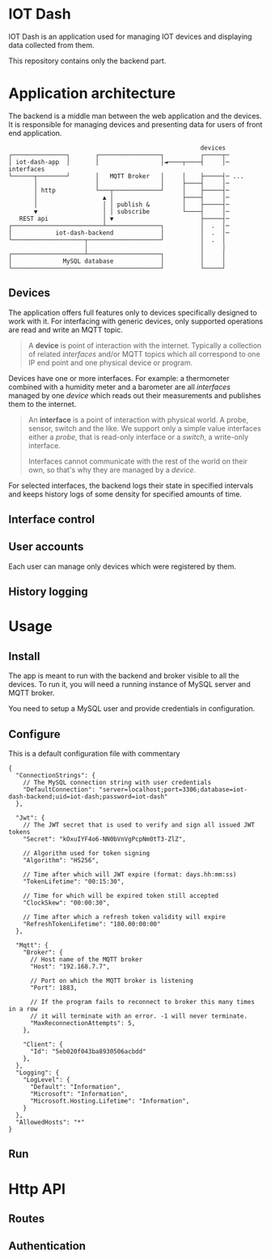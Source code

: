 
# IOT Dash
IOT Dash is an application used for managing IOT devices and displaying data collected from them.

This repository contains only the backend part.

# Application architecture
The backend is a middle man between the web application and the devices.
It is responsible for managing devices and presenting data for users of front end application.

```
                                                     devices
┌───────────────┐       ┌─────────────────┐          ┌─────┬─
│ iot-dash-app  │       │                 │◄────┬────┤     │─ interfaces
└──────┬────────┘       │   MQTT Broker   │     │    ├─────┤─ ...
       │                │                 │     ├────┤     │─
       │ http           └───┬─────────────┘     │    ├─────┤─
       │                  ▲ │                   ├────┤     │─
       │                  │ │ publish &         │    ├─────┤─
       ▼                  │ │ subscribe         └────┤     │─
   REST api               │ ▼                        ├─────┤─
┌─────────────────────────┴───────────────┐          │  .  │─
│            iot-dash-backend             │          │  .  │─
└────────────────────┬────────────────────┘          │  .  │
                     │                               │     │
┌────────────────────┴────────────────────┐          │     │
│              MySQL database             │          │     │
└─────────────────────────────────────────┘          └─────┘
```

## Devices
The application offers full features only to devices specifically designed to work with it. For interfacing with generic devices, only supported operations are read and write an MQTT topic.

> A **device** is point of interaction with the internet. Typically a collection of related *interfaces* and/or MQTT topics which all correspond to one IP end point and one physical device or program.

Devices have one or more interfaces. For example: a thermometer combined with a humidity meter and a barometer are all *interfaces* managed by one *device* which reads out their measurements and publishes them to the internet.

> An **interface** is a point of interaction with physical world. A probe, sensor, switch and the like. We support only a simple value interfaces either a *probe*, that is read-only interface or a *switch*, a write-only interface.
>
> Interfaces cannot communicate with the rest of the world on their own, so that's why they are managed by a *device*.

For selected interfaces, the backend logs their state in specified intervals and keeps history logs of some density for specified amounts of time. 

## Interface control

## User accounts
Each user can manage only devices which were registered by them.

## History logging


# Usage

## Install

The app is meant to run with the backend and broker visible to all the devices.
To run it, you will need a running instance of MySQL server and MQTT broker.

You need to setup a MySQL user and provide credentials in configuration.

## Configure

This is a default configuration file with commentary

```jsonc
{
  "ConnectionStrings": {
    // The MySQL connection string with user credentials
    "DefaultConnection": "server=localhost;port=3306;database=iot-dash-backend;uid=iot-dash;password=iot-dash"
  },

  "Jwt": {
    // The JWT secret that is used to verify and sign all issued JWT tokens
    "Secret": "kOxuIYF4o6-NN0bVnVgPcpNm0tT3-ZlZ",

    // Algorithm used for token signing
    "Algorithm": "HS256",

    // Time after which will JWT expire (format: days.hh:mm:ss)
    "TokenLifetime": "00:15:30",

    // Time for which will be expired token still accepted
    "ClockSkew": "00:00:30",

    // Time after which a refresh token validity will expire
    "RefreshTokenLifetime": "180.00:00:00"
  },

  "Mqtt": {
    "Broker": {
      // Host name of the MQTT broker
      "Host": "192.168.7.7",

      // Port on which the MQTT broker is listening
      "Port": 1883,

      // If the program fails to reconnect to broker this many times in a row
      // it will terminate with an error. -1 will never terminate.
      "MaxReconnectionAttempts": 5,
    },

    "Client": {
      "Id": "5eb020f043ba8930506acbdd"
    },
  },
  "Logging": {
    "LogLevel": {
      "Default": "Information",
      "Microsoft": "Information",
      "Microsoft.Hosting.Lifetime": "Information",
    }
  },
  "AllowedHosts": "*"
}

```

## Run

# Http API

## Routes
## Authentication